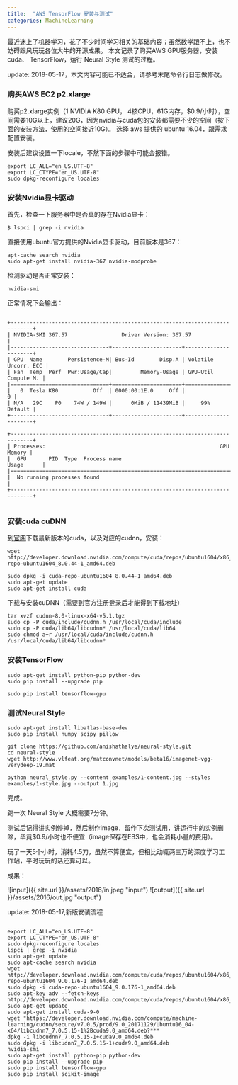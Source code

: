 ```yaml
---
title:  "AWS TensorFlow 安装与测试"
categories: MachineLearning
---
```


最近迷上了机器学习，花了不少时间学习相关的基础内容；虽然数学跟不上，也不妨碍跟风玩玩各位大牛的开源成果。
本文记录了购买AWS GPU服务器，安装cuda、 TensorFlow，运行 Neural Style 测试的过程。

update: 2018-05-17，本文内容可能已不适合，请参考末尾命令行日志做修改。

### 购买AWS EC2 p2.xlarge

购买p2.xlarge实例（1 NVIDIA K80 GPU， 4核CPU，61G内存，$0.9/小时），空间需要10G以上，建议20G，因为nvidia与cuda包的安装都需要不少的空间（按下面的安装方法，使用的空间接近10G）。
选择 aws 提供的 ubuntu 16.04，跟需求配置安装。

安装后建议设置一下locale，不然下面的步骤中可能会报错。

```
export LC_ALL="en_US.UTF-8"
export LC_CTYPE="en_US.UTF-8"
sudo dpkg-reconfigure locales
```

### 安装Nvidia显卡驱动

首先，检查一下服务器中是否真的存在Nvidia显卡：

```
$ lspci | grep -i nvidia
```

直接使用ubuntu官方提供的Nvidia显卡驱动，目前版本是367：

```
apt-cache search nvidia
sudo apt-get install nvidia-367 nvidia-modprobe

```

检测驱动是否正常安装：

```
nvidia-smi
```

正常情况下会输出：

```

+-----------------------------------------------------------------------------+
| NVIDIA-SMI 367.57                 Driver Version: 367.57                    |
|-------------------------------+----------------------+----------------------+
| GPU  Name        Persistence-M| Bus-Id        Disp.A | Volatile Uncorr. ECC |
| Fan  Temp  Perf  Pwr:Usage/Cap|         Memory-Usage | GPU-Util  Compute M. |
|===============================+======================+======================|
|   0  Tesla K80           Off  | 0000:00:1E.0     Off |                    0 |
| N/A   29C    P0    74W / 149W |      0MiB / 11439MiB |     99%      Default |
+-------------------------------+----------------------+----------------------+
                                                                               
+-----------------------------------------------------------------------------+
| Processes:                                                       GPU Memory |
|  GPU       PID  Type  Process name                               Usage      |
|=============================================================================|
|  No running processes found                                                 |
+-----------------------------------------------------------------------------+


```


### 安装cuda cuDNN

到[官网](https://developer.nvidia.com/cuda-downloads)下载最新版本的cuda，以及对应的cudnn，安装：

```
wget http://developer.download.nvidia.com/compute/cuda/repos/ubuntu1604/x86_64/cuda-repo-ubuntu1604_8.0.44-1_amd64.deb

sudo dpkg -i cuda-repo-ubuntu1604_8.0.44-1_amd64.deb
sudo apt-get update
sudo apt-get install cuda
```

下载与安装cuDNN（需要到官方注册登录后才能得到下载地址）

```
tar xvzf cudnn-8.0-linux-x64-v5.1.tgz
sudo cp -P cuda/include/cudnn.h /usr/local/cuda/include
sudo cp -P cuda/lib64/libcudnn* /usr/local/cuda/lib64
sudo chmod a+r /usr/local/cuda/include/cudnn.h /usr/local/cuda/lib64/libcudnn*

```

### 安装TensorFlow

```
sudo apt-get install python-pip python-dev
sudo pip install --upgrade pip

sudo pip install tensorflow-gpu

```

### 测试Neural Style

```
sudo apt-get install libatlas-base-dev
sudo pip install numpy scipy pillow

git clone https://github.com/anishathalye/neural-style.git
cd neural-style
wget http://www.vlfeat.org/matconvnet/models/beta16/imagenet-vgg-verydeep-19.mat

python neural_style.py --content examples/1-content.jpg --styles examples/1-style.jpg --output 1.jpg

```

完成。

跑一次 Neural Style 大概需要7分钟。

测试后记得讲实例停掉，然后制作image，留作下次测试用，讲运行中的实例删除，毕竟$0.9/小时也不便宜（image保存在EBS中，也会消耗小量的费用）。

玩了一天5个小时，消耗4.5刀，虽然不算便宜，但相比动辄两三万的深度学习工作站，平时玩玩的话还算可以。

成果：

![input]({{ site.url }}/assets/2016/in.jpeg "input") ![output]({{ site.url }}/assets/2016/out.jpg "output")


update: 2018-05-17,新版安装流程

```

export LC_ALL="en_US.UTF-8"
export LC_CTYPE="en_US.UTF-8"
sudo dpkg-reconfigure locales
lspci | grep -i nvidia
sudo apt-get update
sudo apt-cache search nvidia
wget http://developer.download.nvidia.com/compute/cuda/repos/ubuntu1604/x86_64/cuda-repo-ubuntu1604_9.0.176-1_amd64.deb
sudo dpkg -i cuda-repo-ubuntu1604_9.0.176-1_amd64.deb 
sudo apt-key adv --fetch-keys http://developer.download.nvidia.com/compute/cuda/repos/ubuntu1604/x86_64/7fa2af80.pub
sudo apt-get update
sudo apt-get install cuda-9-0
wget "https://developer.download.nvidia.com/compute/machine-learning/cudnn/secure/v7.0.5/prod/9.0_20171129/Ubuntu16_04-x64/libcudnn7_7.0.5.15-1%2Bcuda9.0_amd64.deb?***
dpkg -i libcudnn7_7.0.5.15-1+cuda9.0_amd64.deb 
sudo dpkg -i libcudnn7_7.0.5.15-1+cuda9.0_amd64.deb 
nvidia-smi
sudo apt-get install python-pip python-dev
sudo pip install --upgrade pip
sudo pip install tensorflow-gpu
sudo pip install scikit-image

```




